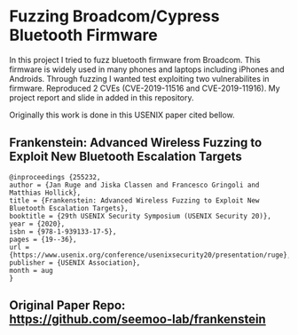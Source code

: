 # Fuzzing Broadcom/Cypress Bluetooth Firmware

In this project I tried to fuzz bluetooth firmware from Broadcom. 
This firmware is widely used in many phones and laptops including iPhones and Androids.
Through fuzzing I wanted test exploiting two vulnerabilites in firmware. Reproduced 2 CVEs (CVE-2019-11516 and CVE-2019-11916).
My project report and slide in added in this repository.

Originally this work is done in this USENIX paper cited bellow.

## Frankenstein: Advanced Wireless Fuzzing to Exploit New Bluetooth Escalation Targets 

```
@inproceedings {255232,
author = {Jan Ruge and Jiska Classen and Francesco Gringoli and Matthias Hollick},
title = {Frankenstein: Advanced Wireless Fuzzing to Exploit New Bluetooth Escalation Targets},
booktitle = {29th USENIX Security Symposium (USENIX Security 20)},
year = {2020},
isbn = {978-1-939133-17-5},
pages = {19--36},
url = {https://www.usenix.org/conference/usenixsecurity20/presentation/ruge},
publisher = {USENIX Association},
month = aug
}
```

## Original Paper Repo: https://github.com/seemoo-lab/frankenstein